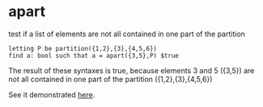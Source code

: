# apart

test if a list of elements are not all contained in one part of the partition

```
letting P be partition({1,2},{3},{4,5,6})
find a: bool such that a = apart({3,5},P) $true
```
The result of these syntaxes is true, because elements 3 and 5 ({3,5}) are not all contained in one part of the partition ({1,2},{3},{4,5,6})

See it demonstrated [here](https://github.com/conjure-cp/conjure/blob/main/docs/notebooks/Partition_operators.ipynb).

